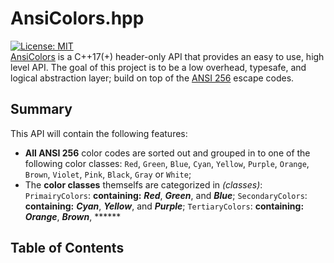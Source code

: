 # AnsiColors.hpp
[![License: MIT](https://img.shields.io/badge/license-MIT-blue.svg)](LICENSE) <br> 
[AnsiColors](https://github.com/thomas-olijnsma/AnsiColors/blob/main/src/AnsiColors.hpp) is a C++17(+) header-only API that provides an easy to use, high level API. The goal of this project is to be a low overhead, typesafe, and logical abstraction layer; build on top of the 
[ANSI 256](https://en.wikipedia.org/wiki/ANSI_escape_code) escape codes. <br>
## Summary
This API will contain the following features:
  * **All ANSI 256** color codes are sorted out and grouped in to one of the following color classes: `Red`, `Green`, `Blue`, `Cyan`, `Yellow`, `Purple`, `Orange`, `Brown`, `Violet`, `Pink`, `Black`, `Gray` or `White`; 
  * The **color classes** themselfs are categorized in *(classes)*: `PrimairyColors`: **containing:** ***Red***, ***Green***, and ***Blue***; `SecondaryColors`: **containing:** ***Cyan***, ***Yellow***, and ***Purple***; `TertiaryColors`: **containing:** ***Orange***, ***Brown***, ******


## Table of Contents
